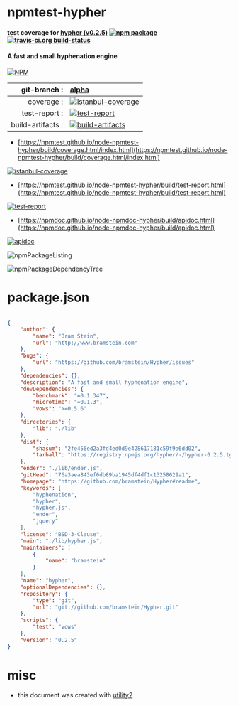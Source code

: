 # npmtest-hypher

#### test coverage for  [hypher (v0.2.5)](https://github.com/bramstein/Hypher#readme)  [![npm package](https://img.shields.io/npm/v/npmtest-hypher.svg?style=flat-square)](https://www.npmjs.org/package/npmtest-hypher) [![travis-ci.org build-status](https://api.travis-ci.org/npmtest/node-npmtest-hypher.svg)](https://travis-ci.org/npmtest/node-npmtest-hypher)

#### A fast and small hyphenation engine

[![NPM](https://nodei.co/npm/hypher.png?downloads=true&downloadRank=true&stars=true)](https://www.npmjs.com/package/hypher)

| git-branch : | [alpha](https://github.com/npmtest/node-npmtest-hypher/tree/alpha)|
|--:|:--|
| coverage : | [![istanbul-coverage](https://npmtest.github.io/node-npmtest-hypher/build/coverage.badge.svg)](https://npmtest.github.io/node-npmtest-hypher/build/coverage.html/index.html)|
| test-report : | [![test-report](https://npmtest.github.io/node-npmtest-hypher/build/test-report.badge.svg)](https://npmtest.github.io/node-npmtest-hypher/build/test-report.html)|
| build-artifacts : | [![build-artifacts](https://npmtest.github.io/node-npmtest-hypher/glyphicons_144_folder_open.png)](https://github.com/npmtest/node-npmtest-hypher/tree/gh-pages/build)|

- [https://npmtest.github.io/node-npmtest-hypher/build/coverage.html/index.html](https://npmtest.github.io/node-npmtest-hypher/build/coverage.html/index.html)

[![istanbul-coverage](https://npmtest.github.io/node-npmtest-hypher/build/screenCapture.buildCi.browser.%252Ftmp%252Fbuild%252Fcoverage.lib.html.png)](https://npmtest.github.io/node-npmtest-hypher/build/coverage.html/index.html)

- [https://npmtest.github.io/node-npmtest-hypher/build/test-report.html](https://npmtest.github.io/node-npmtest-hypher/build/test-report.html)

[![test-report](https://npmtest.github.io/node-npmtest-hypher/build/screenCapture.buildCi.browser.%252Ftmp%252Fbuild%252Ftest-report.html.png)](https://npmtest.github.io/node-npmtest-hypher/build/test-report.html)

- [https://npmdoc.github.io/node-npmdoc-hypher/build/apidoc.html](https://npmdoc.github.io/node-npmdoc-hypher/build/apidoc.html)

[![apidoc](https://npmdoc.github.io/node-npmdoc-hypher/build/screenCapture.buildCi.browser.%252Ftmp%252Fbuild%252Fapidoc.html.png)](https://npmdoc.github.io/node-npmdoc-hypher/build/apidoc.html)

![npmPackageListing](https://npmtest.github.io/node-npmtest-hypher/build/screenCapture.npmPackageListing.svg)

![npmPackageDependencyTree](https://npmtest.github.io/node-npmtest-hypher/build/screenCapture.npmPackageDependencyTree.svg)



# package.json

```json

{
    "author": {
        "name": "Bram Stein",
        "url": "http://www.bramstein.com"
    },
    "bugs": {
        "url": "https://github.com/bramstein/Hypher/issues"
    },
    "dependencies": {},
    "description": "A fast and small hyphenation engine",
    "devDependencies": {
        "benchmark": "=0.1.347",
        "microtime": "=0.1.3",
        "vows": ">=0.5.6"
    },
    "directories": {
        "lib": "./lib"
    },
    "dist": {
        "shasum": "2fe456ed2a3fd4ed0d9e428617181c59f9a6dd02",
        "tarball": "https://registry.npmjs.org/hypher/-/hypher-0.2.5.tgz"
    },
    "ender": "./lib/ender.js",
    "gitHead": "76a3aea843ef6db89ba1945df4df1c13258629a1",
    "homepage": "https://github.com/bramstein/Hypher#readme",
    "keywords": [
        "hyphenation",
        "hypher",
        "hypher.js",
        "ender",
        "jquery"
    ],
    "license": "BSD-3-Clause",
    "main": "./lib/hypher.js",
    "maintainers": [
        {
            "name": "bramstein"
        }
    ],
    "name": "hypher",
    "optionalDependencies": {},
    "repository": {
        "type": "git",
        "url": "git://github.com/bramstein/Hypher.git"
    },
    "scripts": {
        "test": "vows"
    },
    "version": "0.2.5"
}
```



# misc
- this document was created with [utility2](https://github.com/kaizhu256/node-utility2)
